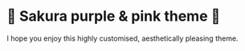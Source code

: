 # 🌸 Sakura purple & pink theme 🌸

I hope you enjoy this highly customised, aesthetically pleasing theme. 